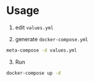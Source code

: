 

# Usage

1. edit `values.yml` 

2. generate `docker-compose.yml`

```bash
meta-compose -d values.yml
```

3. Run

```bash
docker-compose up -d
```
